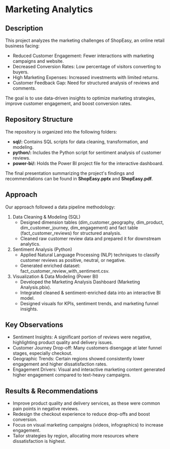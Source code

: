 # Marketing Analytics
<h2>Description</h2>
This project analyzes the marketing challenges of ShopEasy, an online retail business facing:

- Reduced Customer Engagement: Fewer interactions with marketing campaigns and website.
- Decreased Conversion Rates: Low percentage of visitors converting to buyers.
- High Marketing Expenses: Increased investments with limited returns.
- Customer Feedback Gap: Need for structured analysis of reviews and comments.

The goal is to use data-driven insights to optimize marketing strategies, improve customer engagement, and boost conversion rates.
<br />

<h2>Repository Structure</h2>
The repository is organized into the following folders:
<ul>
    <li><b>sql/:</b> Contains SQL scripts for data cleaning, transformation, and modeling.</li>
    <li><b>python/:</b> Includes the Python script for sentiment analysis of customer reviews.</li>
    <li><b>power-bi/:</b> Holds the Power BI project file for the interactive dashboard.</li>
</ul>
The final presentation summarizing the project's findings and recommendations can be found in <b>ShopEasy.pptx</b> and <b>ShopEasy.pdf</b>.

<h2>Approach</h2>
Our approach followed a data pipeline methodology:

1. Data Cleaning & Modeling (SQL)
   - Designed dimension tables (dim_customer_geography, dim_product, dim_customer_journey, dim_engagement) and fact table (fact_customer_reviews) for structured analysis.
   - Cleaned raw customer review data and prepared it for downstream analytics.
2. Sentiment Analysis (Python)
   - Applied Natural Language Processing (NLP) techniques to classify customer reviews as positive, neutral, or negative.
   - Generated enriched dataset: fact_customer_review_with_sentiment.csv.
3. Visualization & Data Modeling (Power BI)
   - Developed the Marketing Analysis Dashboard (Marketing Analysis.pbix).
   - Integrated cleaned & sentiment-enriched data into an interactive BI model.
   - Designed visuals for KPIs, sentiment trends, and marketing funnel insights.

<h2>Key Observations</h2>

- Sentiment Insights: A significant portion of reviews were negative, highlighting product quality and delivery issues.
- Customer Journey Drop-off: Many customers disengage at later funnel stages, especially checkout.
- Geographic Trends: Certain regions showed consistently lower engagement and higher dissatisfaction rates.
- Engagement Drivers: Visual and interactive marketing content generated higher engagement compared to text-heavy campaigns.

<h2>Results & Recommendations</h2>

- Improve product quality and delivery services, as these were common pain points in negative reviews.
- Redesign the checkout experience to reduce drop-offs and boost conversion.
- Focus on visual marketing campaigns (videos, infographics) to increase engagement.
- Tailor strategies by region, allocating more resources where dissatisfaction is highest.
